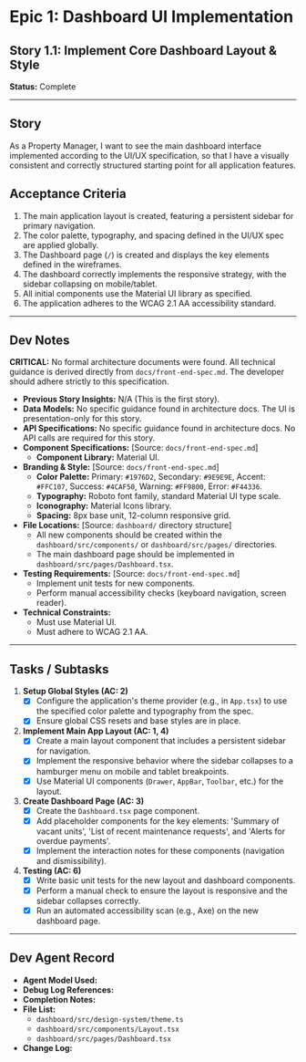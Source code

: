 # Epic 1: Dashboard UI Implementation

## Story 1.1: Implement Core Dashboard Layout & Style

**Status:** Complete

---

## Story

As a Property Manager, I want to see the main dashboard interface implemented according to the UI/UX specification, so that I have a visually consistent and correctly structured starting point for all application features.

## Acceptance Criteria

1.  The main application layout is created, featuring a persistent sidebar for primary navigation.
2.  The color palette, typography, and spacing defined in the UI/UX spec are applied globally.
3.  The Dashboard page (`/`) is created and displays the key elements defined in the wireframes.
4.  The dashboard correctly implements the responsive strategy, with the sidebar collapsing on mobile/tablet.
5.  All initial components use the Material UI library as specified.
6.  The application adheres to the WCAG 2.1 AA accessibility standard.

---

## Dev Notes

**CRITICAL:** No formal architecture documents were found. All technical guidance is derived directly from `docs/front-end-spec.md`. The developer should adhere strictly to this specification.

- **Previous Story Insights:** N/A (This is the first story).
- **Data Models:** No specific guidance found in architecture docs. The UI is presentation-only for this story.
- **API Specifications:** No specific guidance found in architecture docs. No API calls are required for this story.
- **Component Specifications:** [Source: `docs/front-end-spec.md`]
    - **Component Library:** Material UI.
- **Branding & Style:** [Source: `docs/front-end-spec.md`]
    - **Color Palette:** Primary: `#1976D2`, Secondary: `#9E9E9E`, Accent: `#FFC107`, Success: `#4CAF50`, Warning: `#FF9800`, Error: `#F44336`.
    - **Typography:** Roboto font family, standard Material UI type scale.
    - **Iconography:** Material Icons library.
    - **Spacing:** 8px base unit, 12-column responsive grid.
- **File Locations:** [Source: `dashboard/` directory structure]
    - All new components should be created within the `dashboard/src/components/` or `dashboard/src/pages/` directories.
    - The main dashboard page should be implemented in `dashboard/src/pages/Dashboard.tsx`.
- **Testing Requirements:** [Source: `docs/front-end-spec.md`]
    - Implement unit tests for new components.
    - Perform manual accessibility checks (keyboard navigation, screen reader).
- **Technical Constraints:**
    - Must use Material UI.
    - Must adhere to WCAG 2.1 AA.

---

## Tasks / Subtasks

1.  **Setup Global Styles (AC: 2)**
    - [x] Configure the application's theme provider (e.g., in `App.tsx`) to use the specified color palette and typography from the spec.
    - [x] Ensure global CSS resets and base styles are in place.
2.  **Implement Main App Layout (AC: 1, 4)**
    - [x] Create a main layout component that includes a persistent sidebar for navigation.
    - [x] Implement the responsive behavior where the sidebar collapses to a hamburger menu on mobile and tablet breakpoints.
    - [x] Use Material UI components (`Drawer`, `AppBar`, `Toolbar`, etc.) for the layout.
3.  **Create Dashboard Page (AC: 3)**
    - [x] Create the `Dashboard.tsx` page component.
    - [x] Add placeholder components for the key elements: 'Summary of vacant units', 'List of recent maintenance requests', and 'Alerts for overdue payments'.
    - [x] Implement the interaction notes for these components (navigation and dismissibility).
4.  **Testing (AC: 6)**
    - [x] Write basic unit tests for the new layout and dashboard components.
    - [x] Perform a manual check to ensure the layout is responsive and the sidebar collapses correctly.
    - [x] Run an automated accessibility scan (e.g., Axe) on the new dashboard page.

---

## Dev Agent Record

- **Agent Model Used:**
- **Debug Log References:**
- **Completion Notes:**
- **File List:**
  - `dashboard/src/design-system/theme.ts`
  - `dashboard/src/components/Layout.tsx`
  - `dashboard/src/pages/Dashboard.tsx`
- **Change Log:**
